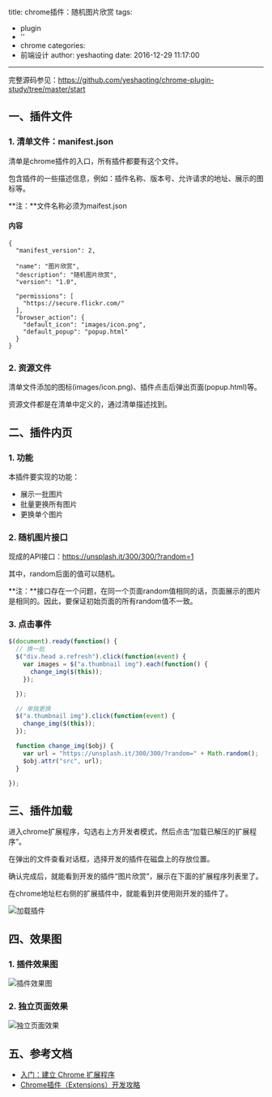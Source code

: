 title: chrome插件：随机图片欣赏
tags:
  - plugin
  - ''
  - chrome
categories:
  - 前端设计
author: yeshaoting
date: 2016-12-29 11:17:00
---

完整源码参见：https://github.com/yeshaoting/chrome-plugin-study/tree/master/start

## 一、插件文件

### 1. 清单文件：manifest.json

清单是chrome插件的入口，所有插件都要有这个文件。

包含插件的一些描述信息，例如：插件名称、版本号、允许请求的地址、展示的图标等。

**注：**文件名称必须为maifest.json

#### 内容

``` manifest
{
  "manifest_version": 2,

  "name": "图片欣赏",
  "description": "随机图片欣赏",
  "version": "1.0",

  "permissions": [
    "https://secure.flickr.com/"
  ],
  "browser_action": {
    "default_icon": "images/icon.png",
    "default_popup": "popup.html"
  }
}
```

### 2. 资源文件

清单文件添加的图标(images/icon.png)、插件点击后弹出页面(popup.html)等。

资源文件都是在清单中定义的，通过清单描述找到。

## 二、插件内页

### 1. 功能

本插件要实现的功能：

- 展示一批图片
- 批量更换所有图片
- 更换单个图片

### 2. 随机图片接口

现成的API接口：https://unsplash.it/300/300/?random=1

其中，random后面的值可以随机。

**注：**接口存在一个问题，在同一个页面random值相同的话，页面展示的图片是相同的。因此，要保证初始页面的所有random值不一致。

### 3. 点击事件

``` javascript
$(document).ready(function() {
  // 换一批
  $("div.head a.refresh").click(function(event) {
    var images = $("a.thumbnail img").each(function() {
      change_img($(this));
    });

  });

  // 单独更换
  $("a.thumbnail img").click(function(event) {
    change_img($(this));
  });

  function change_img($obj) {
    var url = "https://unsplash.it/300/300/?random=" + Math.random();
    $obj.attr("src", url);
  }

});
```

## 三、插件加载

进入chrome扩展程序，勾选右上方开发者模式，然后点击“加载已解压的扩展程序”。

在弹出的文件查看对话框，选择开发的插件在磁盘上的存放位置。

确认完成后，就能看到开发的插件“图片欣赏”，展示在下面的扩展程序列表里了。

在chrome地址栏右侧的扩展插件中，就能看到并使用刚开发的插件了。

![加载插件](http://7xkl4i.com1.z0.glb.clouddn.com/blog/Snip20161229_42.png)

## 四、效果图

### 1. 插件效果图

![插件效果图](http://7xkl4i.com1.z0.glb.clouddn.com/blog/Snip20161229_40.png)

### 2. 独立页面效果

![独立页面效果](http://7xkl4i.com1.z0.glb.clouddn.com/blog/Snip20161229_41.png)

## 五、参考文档

- [入门：建立 Chrome 扩展程序](https://crxdoc-zh.appspot.com/extensions/getstarted)
- [Chrome插件（Extensions）开发攻略](http://www.cnblogs.com/guogangj/p/3235703.html)